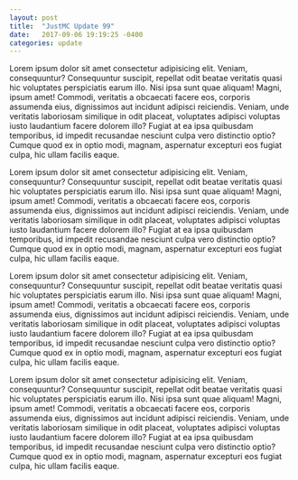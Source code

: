 ```yaml
---
layout: post
title:  "JustMC Update 99"
date:   2017-09-06 19:19:25 -0400
categories: update
---
```


Lorem ipsum dolor sit amet consectetur adipisicing elit. Veniam, consequuntur? Consequuntur suscipit, repellat odit beatae veritatis quasi hic voluptates perspiciatis earum illo. Nisi ipsa sunt quae aliquam! Magni, ipsum amet!
Commodi, veritatis a obcaecati facere eos, corporis assumenda eius, dignissimos aut incidunt adipisci reiciendis. Veniam, unde veritatis laboriosam similique in odit placeat, voluptates adipisci voluptas iusto laudantium facere dolorem illo?
Fugiat at ea ipsa quibusdam temporibus, id impedit recusandae nesciunt culpa vero distinctio optio? Cumque quod ex in optio modi, magnam, aspernatur excepturi eos fugiat culpa, hic ullam facilis eaque.

Lorem ipsum dolor sit amet consectetur adipisicing elit. Veniam, consequuntur? Consequuntur suscipit, repellat odit beatae veritatis quasi hic voluptates perspiciatis earum illo. Nisi ipsa sunt quae aliquam! Magni, ipsum amet!
Commodi, veritatis a obcaecati facere eos, corporis assumenda eius, dignissimos aut incidunt adipisci reiciendis. Veniam, unde veritatis laboriosam similique in odit placeat, voluptates adipisci voluptas iusto laudantium facere dolorem illo?
Fugiat at ea ipsa quibusdam temporibus, id impedit recusandae nesciunt culpa vero distinctio optio? Cumque quod ex in optio modi, magnam, aspernatur excepturi eos fugiat culpa, hic ullam facilis eaque.

Lorem ipsum dolor sit amet consectetur adipisicing elit. Veniam, consequuntur? Consequuntur suscipit, repellat odit beatae veritatis quasi hic voluptates perspiciatis earum illo. Nisi ipsa sunt quae aliquam! Magni, ipsum amet!
Commodi, veritatis a obcaecati facere eos, corporis assumenda eius, dignissimos aut incidunt adipisci reiciendis. Veniam, unde veritatis laboriosam similique in odit placeat, voluptates adipisci voluptas iusto laudantium facere dolorem illo?
Fugiat at ea ipsa quibusdam temporibus, id impedit recusandae nesciunt culpa vero distinctio optio? Cumque quod ex in optio modi, magnam, aspernatur excepturi eos fugiat culpa, hic ullam facilis eaque.

Lorem ipsum dolor sit amet consectetur adipisicing elit. Veniam, consequuntur? Consequuntur suscipit, repellat odit beatae veritatis quasi hic voluptates perspiciatis earum illo. Nisi ipsa sunt quae aliquam! Magni, ipsum amet!
Commodi, veritatis a obcaecati facere eos, corporis assumenda eius, dignissimos aut incidunt adipisci reiciendis. Veniam, unde veritatis laboriosam similique in odit placeat, voluptates adipisci voluptas iusto laudantium facere dolorem illo?
Fugiat at ea ipsa quibusdam temporibus, id impedit recusandae nesciunt culpa vero distinctio optio? Cumque quod ex in optio modi, magnam, aspernatur excepturi eos fugiat culpa, hic ullam facilis eaque.